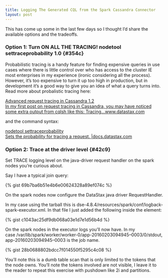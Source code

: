 ```yaml
---
title: Logging The Generated CQL from the Spark Cassandra Connector
layout: post
---
```

<p id="b9fd">
  This has come up some in the last few days so I thought I’d share the available options and the tradeoffs.
</p>

### Option 1: Turn ON ALL THE TRACING! nodetool settraceprobability 1.0 {#354c}

<p id="8ada">
  Probabilistic tracing is a handy feature for finding expensive queries in use cases where there is little control over who has access to the cluster IE most enterprises in my experience (ironic considering all the process). However, it’s too expensive to turn it up too high in production, but in development it’s a good way to give you an idea of what a query turns into. Read more about probalistic tracing here:
</p>

<div id="76f7">
  <a title="http://www.datastax.com/dev/blog/advanced-request-tracing-in-cassandra-1-2" href="http://www.datastax.com/dev/blog/advanced-request-tracing-in-cassandra-1-2" rel="nofollow" data-href="http://www.datastax.com/dev/blog/advanced-request-tracing-in-cassandra-1-2">Advanced request tracing in Cassandra 1.2<br /> In my first post on request tracing in Cassandra, you may have noticed some extra output from cqlsh like this: Tracing…www.datastax.com</a>
</div>

<p id="0049">
  and the command syntax:
</p>

<div id="0f24">
  <a title="http://docs.datastax.com/en/cassandra/2.1/cassandra/tools/toolsSetTraceProbability.html" href="http://docs.datastax.com/en/cassandra/2.1/cassandra/tools/toolsSetTraceProbability.html" rel="nofollow" data-href="http://docs.datastax.com/en/cassandra/2.1/cassandra/tools/toolsSetTraceProbability.html">nodetool settraceprobability<br /> Sets the probability for tracing a request. |docs.datastax.com</a>
</div>

### Option 2: Trace at the driver level {#42c9}

<p id="3d7c">
  Set TRACE logging level on the java-driver request handler on the spark nodes you’re curious about.
</p>

<p id="82de">
  Say I have a typical join query:
</p>

{% gist 69b7ba6b51e4b6e00624328a89ef074c %}

<p id="3ce6">
  On the spark nodes now configure the DataStax java driver RequestHandler.
</p>

<p id="9069">
  In my case using the tarball this is dse-4.8.4/resources/spark/conf/logback-spark-executor.xml. In that file I just added the following inside the <configuration> element:
</p>

{% gist c1043ac25df9db068a03e1d7e1d56b4d %}

<p id="884a">
  On the spark nodes in the executor logs you’ll now have. In my case /var/lib/spark/worker/worker-0/app-20160203094945–0003/0/stdout, app-20160203094945–0003 is the job name.
</p>

{% gist 28b0688802bdcc7f014550f5295c4c08 %}

<p id="48a0">
  You’ll note this is a dumb table scan that is only limited to the tokens that the node owns. You’ll note the tokens involved are not visible, I leave it to the reader to repeat this exercise with pushdown like 2i and partitions.
</p>
